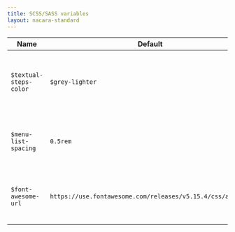 ```yaml
---
title: SCSS/SASS variables
layout: nacara-standard
---
```


<table class="table is-narrow is-bordered is-vcentered">
    <thead>
        <tr>
            <th class="has-text-centered">Name</th>
            <th class="has-text-centered">Default</th>
            <th class="has-text-centered">Description</th>
        </tr>
    </thead>
    <tbody>
        <tr>
            <td class="label-cell">
                <code>$textual-steps-color</code>
            </td>
            <td class="label-cell">
                <code>$grey-lighter</code>
            </td>
            <td class="fullwidth-cell">Control the text color of the generated number for the textual-steps</td>
        </tr>
        <tr>
            <td class="label-cell">
                <code>$menu-list-spacing</code>
            </td>
            <td class="label-cell">
                <code>0.5rem</code>
            </td>
            <td class="fullwidth-cell">Control the spacing between the menu section and the label</td>
        </tr>
        <tr>
            <td class="label-cell">
                <code>$font-awesome-url</code>
            </td>
            <td>
                <code>https://use.fontawesome.com/releases/v5.15.4/css/all.css</code>
            </td>
            <td class="fullwidth-cell">Control which version of Font Awesome is loaded</td>
        </tr>
    </tbody>
</table>
